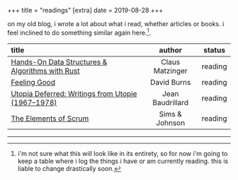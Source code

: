 +++
title = "readings"
[extra]
date = 2019-08-28
+++

on my old blog, i wrote a lot about what i read, whether articles or books. i
feel inclined to do something similar again here.[^1].

| title                                                                                                                                         | author           | status  |
|:----------------------------------------------------------------------------------------------------------------------------------------------|:----------------:|:-------:|
| [Hands-On Data Structures & Algorithms with Rust](https://www.packtpub.com/application-development/hands-data-structures-and-algorithms-rust) | Claus Matzinger  | reading |
| [Feeling Good](https://www.goodreads.com/book/show/46674.Feeling_Good)                                                                        | David Burns      | reading |
| [Utopia Deferred: Writings from Utopie (1967–1978)](https://mitpress.mit.edu/books/utopia-deferred)                                           | Jean Baudrillard | reading |
| [The Elements of Scrum](https://www.goodreads.com/book/show/11097761-the-elements-of-scrum)                                                   | Sims & Johnson   | reading |

---
[^1]: i'm not sure what this will look like in its entirety, so for now i'm
going to keep a table where i log the things i have or am currently
reading. this is liable to change drastically soon.
